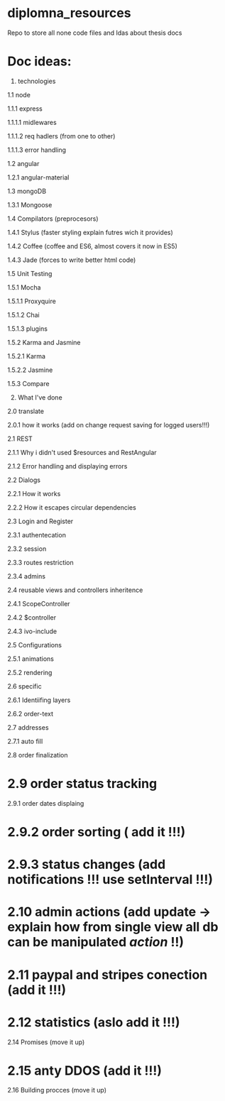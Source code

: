 # diplomna_resources
Repo to store all none code files and Idas about thesis docs

# Doc ideas:


1. technologies

1.1 node

1.1.1 express

1.1.1.1 midlewares

1.1.1.2 req hadlers (from one to other)

1.1.1.3 error handling

1.2 angular

1.2.1 angular-material

1.3 mongoDB

1.3.1 Mongoose

1.4 Compilators (preprocesors)

1.4.1 Stylus (faster styling explain futres wich it provides)

1.4.2 Coffee (coffee and ES6, almost covers it now in ES5) 

1.4.3 Jade (forces to write better html code)

1.5 Unit Testing

1.5.1 Mocha

1.5.1.1 Proxyquire

1.5.1.2 Chai

1.5.1.3 plugins

1.5.2 Karma and Jasmine

1.5.2.1 Karma

1.5.2.2 Jasmine

1.5.3 Compare

2. What I've done

2.0 translate

2.0.1 how it works (add on change request saving for logged users!!!)

2.1 REST

2.1.1 Why i didn't used $resources and RestAngular

2.1.2 Error handling and displaying errors

2.2 Dialogs

2.2.1 How it works

2.2.2 How it escapes circular dependencies

2.3 Login and Register

2.3.1 authentecation

2.3.2 session

2.3.3 routes restriction

2.3.4 admins

2.4 reusable views and controllers inheritence

2.4.1 ScopeController

2.4.2 $controller

2.4.3 ivo-include

2.5 Configurations

2.5.1 animations

2.5.2 rendering

2.6 specific

2.6.1 Identiifing layers

2.6.2 order-text

2.7 addresses

2.7.1 auto fill

2.8 order finalization

# 2.9 order status tracking

2.9.1 order dates displaing

# 2.9.2 order sorting ( add it !!!)

# 2.9.3 status changes (add notifications !!! use setInterval !!!)

# 2.10 admin actions (add update -> explain how from single view all db can be manipulated _$action$_ !!)

# 2.11 paypal and stripes conection (add it !!!)

# 2.12 statistics (aslo add it !!!)

2.14 Promises (move it up)

# 2.15 anty DDOS (add it !!!)

2.16 Building procces (move it up)


